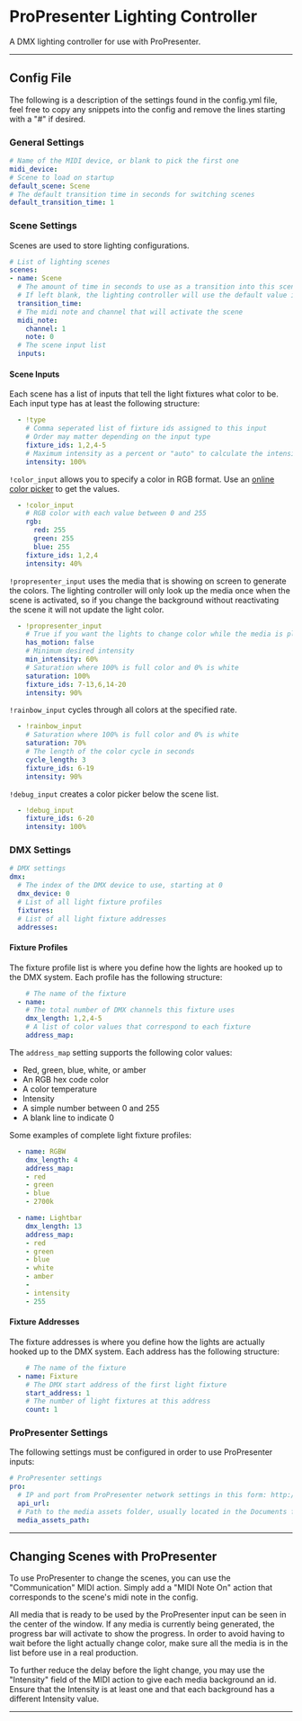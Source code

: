 # ProPresenter Lighting Controller

A DMX lighting controller for use with ProPresenter.

---

## Config File

The following is a description of the settings found in the config.yml file, feel free to copy any snippets into the config and remove the lines starting with a "#" if desired.

### General Settings

```yml
# Name of the MIDI device, or blank to pick the first one
midi_device: 
# Scene to load on startup
default_scene: Scene
# The default transition time in seconds for switching scenes
default_transition_time: 1
```

### Scene Settings

Scenes are used to store lighting configurations. 
```yml
# List of lighting scenes
scenes:
- name: Scene
  # The amount of time in seconds to use as a transition into this scene
  # If left blank, the lighting controller will use the default value instead
  transition_time: 
  # The midi note and channel that will activate the scene
  midi_note:
    channel: 1
    note: 0
  # The scene input list
  inputs:
```

#### Scene Inputs

Each scene has a list of inputs that tell the light fixtures what color to be. Each input type has at least the following structure:
```yml
  - !type
    # Comma seperated list of fixture ids assigned to this input
    # Order may matter depending on the input type
    fixture_ids: 1,2,4-5
    # Maximum intensity as a percent or "auto" to calculate the intensity from amount of black in the color
    intensity: 100%
```

`!color_input` allows you to specify a color in RGB format.
Use an [online color picker](https://www.google.com/search?q=color+picker) to get the values.
```yml
  - !color_input
    # RGB color with each value between 0 and 255
    rgb:
      red: 255
      green: 255
      blue: 255
    fixture_ids: 1,2,4
    intensity: 40%
```

`!propresenter_input` uses the media that is showing on screen to generate the colors. The lighting controller will only look up the media once when the scene is activated, so if you change the background without reactivating the scene it will not update the light color.
```yml
  - !propresenter_input
    # True if you want the lights to change color while the media is playing, otherwise false
    has_motion: false
    # Minimum desired intensity
    min_intensity: 60%
    # Saturation where 100% is full color and 0% is white
    saturation: 100%
    fixture_ids: 7-13,6,14-20
    intensity: 90%
```

`!rainbow_input` cycles through all colors at the specified rate.
```yml
  - !rainbow_input
    # Saturation where 100% is full color and 0% is white
    saturation: 70%
    # The length of the color cycle in seconds
    cycle_length: 3
    fixture_ids: 6-19
    intensity: 90%
```

`!debug_input` creates a color picker below the scene list.
```yml
  - !debug_input
    fixture_ids: 6-20
    intensity: 100%
```

### DMX Settings

```yml
# DMX settings
dmx:
  # The index of the DMX device to use, starting at 0
  dmx_device: 0
  # List of all light fixture profiles
  fixtures:
  # List of all light fixture addresses
  addresses:
```

#### Fixture Profiles

The fixture profile list is where you define how the lights are hooked up to the DMX system. Each profile has the following structure:
```yml
    # The name of the fixture
  - name: 
    # The total number of DMX channels this fixture uses
    dmx_length: 1,2,4-5
    # A list of color values that correspond to each fixture
    address_map:
```
The `address_map` setting supports the following color values:
- Red, green, blue, white, or amber
- An RGB hex code color
- A color temperature
- Intensity
- A simple number between 0 and 255
- A blank line to indicate 0

Some examples of complete light fixture profiles:
```yml
  - name: RGBW
    dmx_length: 4
    address_map:
    - red
    - green
    - blue
    - 2700k
```

```yml
  - name: Lightbar
    dmx_length: 13
    address_map:
    - red
    - green
    - blue
    - white
    - amber
    - 
    - intensity
    - 255
```

#### Fixture Addresses

The fixture addresses is where you define how the lights are actually hooked up to the DMX system. Each address has the following structure:
```yml
    # The name of the fixture
  - name: Fixture
    # The DMX start address of the first light fixture
    start_address: 1
    # The number of light fixtures at this address
    count: 1
```

### ProPresenter Settings

The following settings must be configured in order to use ProPresenter inputs:
```yml
# ProPresenter settings
pro:
  # IP and port from ProPresenter network settings in this form: http://ip-address:port/v1/
  api_url: 
  # Path to the media assets folder, usually located in the Documents folder
  media_assets_path: 
```
---

## Changing Scenes with ProPresenter

To use ProPresenter to change the scenes, you can use the "Communication" MIDI action. Simply add a "MIDI Note On" action that corresponds to the scene's midi note in the config.

All media that is ready to be used by the ProPresenter input can be seen in the center of the window. If any media is currently being generated, the progress bar will activate to show the progress. In order to avoid having to wait before the light actually change color, make sure all the media is in the list before use in a real production. 

To further reduce the delay before the light change, you may use the "Intensity" field of the MIDI action to give each media background an id. Ensure that the Intensity is at least one and that each background has a different Intensity value.

---

## 